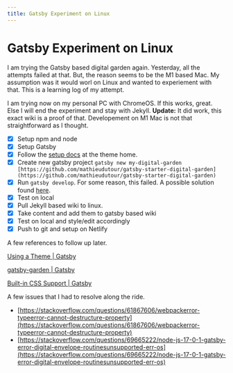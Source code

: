 ```yaml
---
title: Gatsby Experiment on Linux
---
```


# Gatsby Experiment on Linux

I am trying the Gatsby based digital garden again. Yesterday, all the attempts failed at that. But, the reason seems to be the M1 based Mac. My assumption was it would worl on Linux and wanted to experiement with that. This is a learning log of my attempt.

I am trying now on my personal PC with ChromeOS. If this works, great. Else I will end the experiment and stay with Jekyll. **Update:** It did work, this exact wiki is a proof of that. Developement on M1 Mac is not that straightforward as I thought. 

- [x]  Setup npm and node
- [x]  Setup Gatsby
- [x]  Follow the [setup docs](https://github.com/mathieudutour/gatsby-digital-garden/) at the theme home.
- [x]  Create new gatsby project `gatsby new my-digital-garden [https://github.com/mathieudutour/gatsby-starter-digital-garden](https://github.com/mathieudutour/gatsby-starter-digital-garden)`
- [x]  Run `gatsby develop`. For some reason, this failed. A possible solution found [here](https://stackoverflow.com/questions/69665222/node-js-17-0-1-gatsby-error-digital-envelope-routinesunsupported-err-os).
- [x]  Test on local
- [x]  Pull Jekyll based wiki to linux.
- [x]  Take content and add them to gatsby based wiki
- [x]  Test on local and style/edit accordingly
- [x]  Push to git and setup on Netlify

A few references to follow up later.

[Using a Theme | Gatsby](https://www.gatsbyjs.com/tutorial/using-a-theme/)

[gatsby-garden | Gatsby](https://www.gatsbyjs.com/plugins/gatsby-garden/)

[Built-in CSS Support | Gatsby](https://www.gatsbyjs.com/docs/how-to/styling/built-in-css/)

A few issues that I had to resolve along the ride.

- [https://stackoverflow.com/questions/61867606/webpackerror-typeerror-cannot-destructure-property](https://stackoverflow.com/questions/61867606/webpackerror-typeerror-cannot-destructure-property)
- [https://stackoverflow.com/questions/69665222/node-js-17-0-1-gatsby-error-digital-envelope-routinesunsupported-err-os](https://stackoverflow.com/questions/69665222/node-js-17-0-1-gatsby-error-digital-envelope-routinesunsupported-err-os)